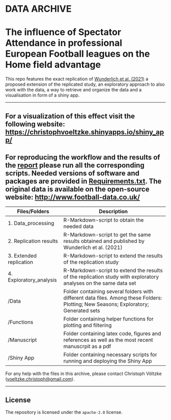 DATA ARCHIVE
===
The influence of Spectator Attendance in professional European Football leagues on the Home field advantage
===

This repo features the exact replication of [Wunderlich et al. (2021)](https://journals.plos.org/plosone/article?id=10.1371/journal.pone.0248590) a proposed extension of the replicated study, an exploratory approach to also work with the data, a way to retrieve and organize the data and a visualisation in form of a shiny app.

---
For a visualization of this effect visit the following website: https://christophvoeltzke.shinyapps.io/shiny_app/
---
For reproducing the workflow and the results of the [report](https://github.com/christophvoe/Influence-of-Spectators-on-the-Home-advantage-in-professional-european-football/blob/main/Manuscript/Traineeship_Report.pdf) please run all the corresponding scripts. Needed versions of software and packages are provided in [Requirements.txt](https://github.com/christophvoe/Influence-of-Spectators-on-the-Home-advantage-in-professional-european-football/blob/main/Requirements.txt). The original data is available on the open-source website: http://www.football-data.co.uk/
---

| Files/Folders                 | Description   |
| -----------------             | ------------- |
|1. Data_processing             |R-Markdown-script to obtain the needed data|
|2. Replication results         |R-Markdown-script to get the same results obtained and published by Wunderlich et al. (2021)|
|3. Extended replication        |R-Markdown-script to extend the results of the replication study|
|4. Exploratory_analysis        |R-Markdown-script to extend the results of the replication study with exploratory analyses on the same data set|
|/Data                          |Folder containing several folders with different data files. Among these Folders: Plotting; New Seasons; Exploratory; Generated sets|
|/Functions                     |Folder containing  helper functions for plotting and filtering|
|/Manuscript                    |Folder containing latex code, figures and references as well as the most recent manuscrpit as a pdf|
|/Shiny App                     |Folder containing necessary scripts for running and deploying the Shiny App|

For any help with the files in this archive, please contact Christoph Völtzke (voeltzke.christoph@gmail.com). 

---
License
---
The repository is licensed under the `apache-2.0` license.
